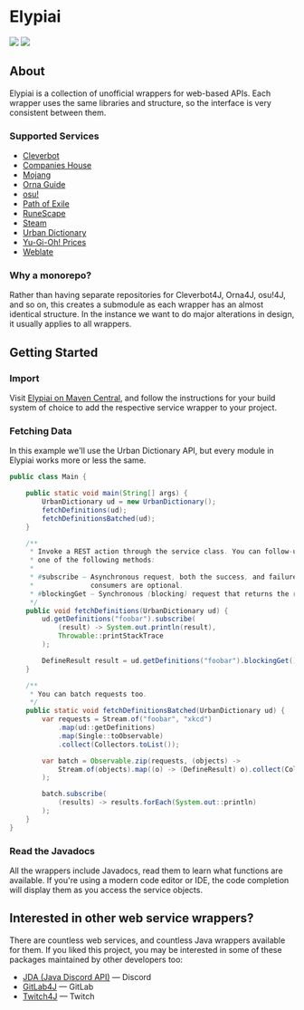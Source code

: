 # Elypiai

[![](https://img.shields.io/maven-central/v/org.elypia.elypiai/osu)](https://search.maven.org/search?q=g:org.elypia.elypiai) [![](https://gitlab.com/SethFalco/elypiai/badges/main/pipeline.svg)](https://gitlab.com/SethFalco/elypiai)

## About

Elypiai is a collection of unofficial wrappers for web-based APIs. Each wrapper uses the same libraries and structure, so the interface is very consistent between them.

### Supported Services

* [Cleverbot](https://www.cleverbot.com/api/)
* [Companies House](https://developer.companieshouse.gov.uk/api/docs/)
* [Mojang](https://wiki.vg/Mojang_API)
* [Orna Guide](https://orna.guide/gameplay?show=16)
* [osu!](https://osu.ppy.sh/docs/index.html)
* [Path of Exile](https://www.pathofexile.com/developer/docs/api-resources)
* [RuneScape](http://runescape.wikia.com/wiki/Application_programming_interface)
* [Steam](https://steamcommunity.com/dev)
* [Urban Dictionary](https://api.urbandictionary.com/v0/define?term=api)
* [Yu-Gi-Oh! Prices](https://yugiohprices.docs.apiary.io/)
* [Weblate](https://docs.weblate.org/en/latest/api.html)

### Why a monorepo?

Rather than having separate repositories for Cleverbot4J, Orna4J, osu!4J, and so on, this creates a submodule as each wrapper has an almost identical structure. In the instance we want to do major alterations in design, it usually applies to all wrappers.

## Getting Started

### Import

Visit [Elypiai on Maven Central](https://search.maven.org/search?q=g:org.elypia.elypiai), and follow the instructions for your build system of choice to add the respective service wrapper to your project.

### Fetching Data

In this example we'll use the Urban Dictionary API, but every module in Elypiai works more or less the same.

```java
public class Main {

    public static void main(String[] args) {
        UrbanDictionary ud = new UrbanDictionary();
        fetchDefinitions(ud);
        fetchDefinitionsBatched(ud);
    }

    /**
     * Invoke a REST action through the service class. You can follow-up with
     * one of the following methods:
     * 
     * #subscribe — Asynchronous request, both the success, and failure
     *              consumers are optional.
     * #blockingGet — Synchronous (blocking) request that returns the result.
     */
    public void fetchDefinitions(UrbanDictionary ud) {
        ud.getDefinitions("foobar").subscribe(
            (result) -> System.out.println(result),
            Throwable::printStackTrace
        );

        DefineResult result = ud.getDefinitions("foobar").blockingGet();
    }

    /**
     * You can batch requests too.
     */
    public static void fetchDefinitionsBatched(UrbanDictionary ud) {
        var requests = Stream.of("foobar", "xkcd")
            .map(ud::getDefinitions)
            .map(Single::toObservable)
            .collect(Collectors.toList());

        var batch = Observable.zip(requests, (objects) ->
            Stream.of(objects).map((o) -> (DefineResult) o).collect(Collectors.toList())
        );

        batch.subscribe(
            (results) -> results.forEach(System.out::println)
        );
    }
}
```

### Read the Javadocs

All the wrappers include Javadocs, read them to learn what functions are available. If you're using a modern code editor or IDE, the code completion will display them as you access the service objects.

## Interested in other web service wrappers?

There are countless web services, and countless Java wrappers available for them. If you liked this project, you may be interested in some of these packages maintained by other developers too:

* [JDA (Java Discord API)](https://github.com/discord-jda/JDA) — Discord
* [GitLab4J](https://github.com/gitlab4j/gitlab4j-api) ­— GitLab
* [Twitch4J](https://twitch4j.github.io/) — Twitch
